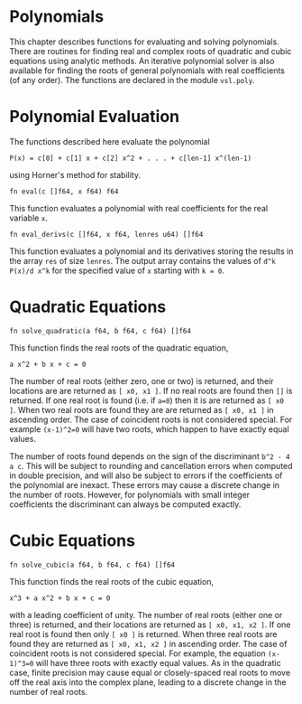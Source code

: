 # Polynomials

This chapter describes functions for evaluating and solving polynomials.
There are routines for finding real and complex roots of quadratic and
cubic equations using analytic methods. An iterative polynomial solver
is also available for finding the roots of general polynomials with real
coefficients (of any order). The functions are declared in the module `vsl.poly`.

# Polynomial Evaluation

The functions described here evaluate the polynomial

```
P(x) = c[0] + c[1] x + c[2] x^2 + . . . + c[len-1] x^(len-1)
```

using Horner's method for stability.

```
fn eval(c []f64, x f64) f64
```

This function evaluates a polynomial with real coefficients for the real variable `x`.

```
fn eval_derivs(c []f64, x f64, lenres u64) []f64
```

This function evaluates a polynomial and its derivatives storing the
results in the array `res` of size `lenres`. The output array
contains the values of `d^k P(x)/d x^k` for the specified value of
`x` starting with `k = 0`.

# Quadratic Equations

```
fn solve_quadratic(a f64, b f64, c f64) []f64
```

This function finds the real roots of the quadratic equation,

```
a x^2 + b x + c = 0
```

The number of real roots (either zero, one or two) is returned, and
their locations are are returned as `[ x0, x1 ]`. If no real roots
are found then `[]` is returned. If one real root
is found (i.e. if `a=0`) then it is are returned as `[ x0 ]`. When two
real roots are found they are are returned as `[ x0, x1 ]` in
ascending order. The case of coincident roots is not considered
special. For example `(x-1)^2=0` will have two roots, which happen
to have exactly equal values.

The number of roots found depends on the sign of the discriminant
`b^2 - 4 a c`. This will be subject to rounding and cancellation
errors when computed in double precision, and will also be subject to
errors if the coefficients of the polynomial are inexact. These errors
may cause a discrete change in the number of roots. However, for
polynomials with small integer coefficients the discriminant can always
be computed exactly.

# Cubic Equations

```
fn solve_cubic(a f64, b f64, c f64) []f64
```

This function finds the real roots of the cubic equation,

```
x^3 + a x^2 + b x + c = 0
```

with a leading coefficient of unity. The number of real roots (either
one or three) is returned, and their locations are returned as `[ x0, x1, x2 ]`.
If one real root is found then only `[ x0 ]`
is returned. When three real roots are found they are returned as
`[ x0, x1, x2 ]` in ascending order. The case of
coincident roots is not considered special. For example, the equation
`(x-1)^3=0` will have three roots with exactly equal values. As
in the quadratic case, finite precision may cause equal or
closely-spaced real roots to move off the real axis into the complex
plane, leading to a discrete change in the number of real roots.
